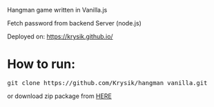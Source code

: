 Hangman game written in Vanilla.js

Fetch password from backend Server (node.js)

Deployed on: https://krysik.github.io/

<h1>How to run:</h1>
<pre>git clone https://github.com/Krysik/hangman_vanilla.git</pre>
or download zip package from <a href="https://github.com/Krysik/hangman_vanilla/archive/master.zip">HERE</a>


